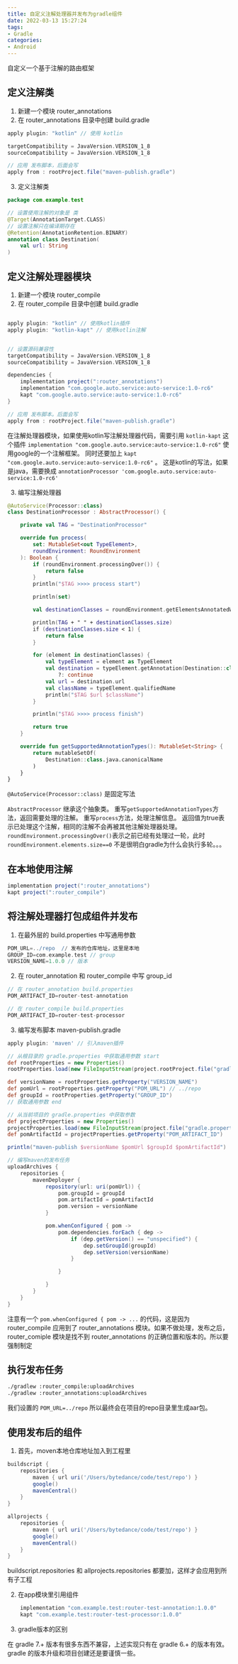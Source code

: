 ```yaml
---
title: 自定义注解处理器并发布为gradle组件
date: 2022-03-13 15:27:24
tags:
- Gradle
categories: 
- Android
---
```


自定义一个基于注解的路由框架

## 定义注解类

1. 新建一个模块 router_annotations 
2. 在 router_annotations 目录中创建 build.gradle 

```groovy
apply plugin: "kotlin" // 使用 kotlin

targetCompatibility = JavaVersion.VERSION_1_8
sourceCompatibility = JavaVersion.VERSION_1_8

// 应用 发布脚本，后面会写
apply from : rootProject.file("maven-publish.gradle")
```

3. 定义注解类

```kotlin
package com.example.test

// 设置使用注解的对象是 类
@Target(AnnotationTarget.CLASS)
// 设置注解只在编译期存在
@Retention(AnnotationRetention.BINARY)
annotation class Destination(
    val url: String
)

```

## 定义注解处理器模块

1. 新建一个模块 router_compile
2. 在 router_compile 目录中创建 build.gradle

```groovy

apply plugin: "kotlin" // 使用kotlin插件
apply plugin: "kotlin-kapt" // 使用kotlin注解


// 设置源码兼容性
targetCompatibility = JavaVersion.VERSION_1_8
sourceCompatibility = JavaVersion.VERSION_1_8

dependencies {
    implementation project(":router_annotations")
    implementation "com.google.auto.service:auto-service:1.0-rc6"
    kapt "com.google.auto.service:auto-service:1.0-rc6"
}

// 应用 发布脚本。后面会写
apply from : rootProject.file("maven-publish.gradle")
```

在注解处理器模块，如果使用kotlin写注解处理器代码，需要引用 `kotlin-kapt` 这个插件
`implementation "com.google.auto.service:auto-service:1.0-rc6"` 使用google的一个注解框架。 
同时还要加上 `kapt "com.google.auto.service:auto-service:1.0-rc6"` 。 这是kotlin的写法，如果是java，需要换成
`annotationProcessor 'com.google.auto.service:auto-service:1.0-rc6'`

3. 编写注解处理器
```kotlin
@AutoService(Processor::class)
class DestinationProcessor : AbstractProcessor() {

    private val TAG = "DestinationProcessor"

    override fun process(
        set: MutableSet<out TypeElement>,
        roundEnvironment: RoundEnvironment
    ): Boolean {
        if (roundEnvironment.processingOver()) {
            return false
        }
        println("$TAG >>>> process start")

        println(set)

        val destinationClasses = roundEnvironment.getElementsAnnotatedWith(Destination::class.java)

        println(TAG + " " + destinationClasses.size)
        if (destinationClasses.size < 1) {
            return false
        }

        for (element in destinationClasses) {
            val typeElement = element as TypeElement
            val destination = typeElement.getAnnotation(Destination::class.java)
                ?: continue
            val url = destination.url
            val className = typeElement.qualifiedName
            println("$TAG $url $className")
        }

        println("$TAG >>>> process finish")

        return true
    }

    override fun getSupportedAnnotationTypes(): MutableSet<String> {
        return mutableSetOf(
            Destination::class.java.canonicalName
        )
    }
}
```

`@AutoService(Processor::class)` 是固定写法

`AbstractProcessor` 继承这个抽象类。 
重写`getSupportedAnnotationTypes`方法，返回需要处理的注解。
重写`process`方法，处理注解信息。 返回值为true表示已处理这个注解，相同的注解不会再被其他注解处理器处理。
`roundEnvironment.processingOver()`表示之前已经有处理过一轮，此时`roundEnvironment.elements.size==0` 不是很明白gradle为什么会执行多轮。。。

## 在本地使用注解
```groovy
implementation project(":router_annotations")
kapt project(":router_compile")
```
 
## 将注解处理器打包成组件并发布

1. 在最外层的 build.properties 中写通用参数
```groovy
POM_URL=../repo  // 发布的仓库地址，这里是本地
GROUP_ID=com.example.test // group
VERSION_NAME=1.0.0 // 版本
```

2. 在 router_annotation 和 router_compile 中写 group_id
```groovy
// 在 router_annotation build.properties
POM_ARTIFACT_ID=router-test-annotation

// 在 router_compile build.properties
POM_ARTIFACT_ID=router-test-processor
```

3. 编写发布脚本 maven-publish.gradle

```groovy
apply plugin: 'maven' // 引入maven插件

// 从根目录的 gradle.properties 中获取通用参数 start
def rootProperties = new Properties()
rootProperties.load(new FileInputStream(project.rootProject.file("gradle.properties")))

def versionName = rootProperties.getProperty("VERSION_NAME")
def pomUrl = rootProperties.getProperty("POM_URL") // ../repo
def groupId = rootProperties.getProperty("GROUP_ID")
// 获取通用参数 end

// 从当前项目的 gradle.properties 中获取参数
def projectProperties = new Properties()
projectProperties.load(new FileInputStream(project.file("gradle.properties")))
def pomArtifactId = projectProperties.getProperty("POM_ARTIFACT_ID")

println("maven-publish $versionName $pomUrl $groupId $pomArtifactId")

// 编写maven的发布任务
uploadArchives {
    repositories {
        mavenDeployer {
            repository(url: uri(pomUrl)) {
                pom.groupId = groupId
                pom.artifactId = pomArtifactId
                pom.version = versionName
            }

            pom.whenConfigured { pom ->
                pom.dependencies.forEach { dep ->
                    if (dep.getVersion() == "unspecified") {
                        dep.setGroupId(groupId)
                        dep.setVersion(versionName)
                    }

                }

            }
        }
    }
}
```

注意有一个 `pom.whenConfigured { pom -> ...` 的代码，这是因为 router_compile 应用到了 router_annotations 模块。如果不做处理，发布之后， router_comiple 模块是找不到 router_annotations 的正确位置和版本的。所以要强制制定

## 执行发布任务
```bash
./gradlew :router_compile:uploadArchives
./gradlew :router_annotations:uploadArchives
```
我们设置的 `POM_URL=../repo` 所以最终会在项目的repo目录里生成aar包。 

## 使用发布后的组件

1. 首先，moven本地仓库地址加入到工程里
```groovy
buildscript {
    repositories {
        maven { url uri('/Users/bytedance/code/test/repo') }
        google()
        mavenCentral()
    }
}

allprojects {
    repositories {
        maven { url uri('/Users/bytedance/code/test/repo') }
        google()
        mavenCentral()
    }
}
```
buildscript.repositories 和 allprojects.repositories 都要加，这样才会应用到所有子工程

2. 在app模块里引用组件
```groovy
    implementation "com.example.test:router-test-annotation:1.0.0"
    kapt "com.example.test:router-test-processor:1.0.0"
```

3. gradle版本的区别

在 gradle 7.+ 版本有很多东西不兼容，上述实现只有在 gradle 6.+ 的版本有效。 gradle 的版本升级和项目创建还是要谨慎一些。 
